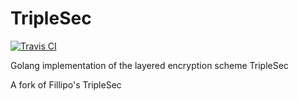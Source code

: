 TripleSec
=========

[![Travis CI](https://travis-ci.com/keybase/go-triplesec-insecure.svg?branch=master)](https://travis-ci.com/keybase/go-triplesec-insecure)

Golang implementation of the layered encryption scheme TripleSec

A fork of Fillipo's TripleSec

